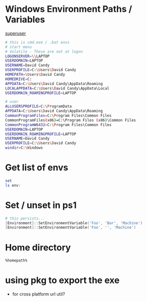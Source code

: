 # Windows Environment Paths / Variables
[superuser](https://superuser.com/questions/1655266/a-complete-list-of-relative-paths-variables-in-windows-explorer-in-widows-1)
```bash
# this is cmd.exe / .bat envs
# start menu
# Volatile - These are set at logon
LOGONSERVER=\\LAPTOP
USERDOMAIN=LAPTOP
USERNAME=David Candy
USERPROFILE=C:\Users\David Candy
HOMEPATH=\Users\David Candy
HOMEDRIVE=C:
APPDATA=C:\Users\David Candy\AppData\Roaming
LOCALAPPDATA=C:\Users\David Candy\AppData\Local
USERDOMAIN_ROAMINGPROFILE=LAPTOP

# user
ALLUSERSPROFILE=C:\ProgramData
APPDATA=C:\Users\David Candy\AppData\Roaming
CommonProgramFiles=C:\Program Files\Common Files
CommonProgramFiles(x86)=C:\Program Files (x86)\Common Files
CommonProgramW6432=C:\Program Files\Common Files
USERDOMAIN=LAPTOP
USERDOMAIN_ROAMINGPROFILE=LAPTOP
USERNAME=David Candy
USERPROFILE=C:\Users\David Candy
windir=C:\Windows
```
# Get list of envs
```ps1
set
ls env:


```
# Set / unset in ps1
```ps1
# this persists...
[Environment]::SetEnvironmentVariable('Foo', 'Bar', 'Machine')
[Environment]::SetEnvironmentVariable('Foo', '', 'Machine')
```
# Home directory
```bash
%homepath%

```

# using pkg to export the exe
* for cross platform url util?